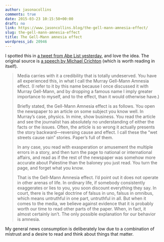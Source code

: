 ```yaml
---
author: jasonacollins
comments: true
date: 2015-03-23 10:15:50+00:00
draft: no
link: https://www.jasoncollins.blog/the-gell-mann-amnesia-effect/
slug: the-gell-mann-amnesia-effect
title: The Gell-Mann amnesia effect
wordpress_id: 20946
---
```


I spotted this in [a tweet from Abe List yesterday](https://twitter.com/abelisted/status/579229171404034049), and love the idea. The original source is [a speech by Michael Crichton](http://larvatus.com/michael-crichton-why-speculate/) (which is worth reading in itself).


<blockquote>Media carries with it a credibility that is totally undeserved. You have all experienced this, in what I call the Murray Gell-Mann Amnesia effect. (I refer to it by this name because I once discussed it with Murray Gell-Mann, and by dropping a famous name I imply greater importance to myself, and to the effect, than it would otherwise have.)

Briefly stated, the Gell-Mann Amnesia effect is as follows. You open the newspaper to an article on some subject you know well. In Murray’s case, physics. In mine, show business. You read the article and see the journalist has absolutely no understanding of either the facts or the issues. Often, the article is so wrong it actually presents the story backward—reversing cause and effect. I call these the “wet streets cause rain” stories. Paper’s full of them.

In any case, you read with exasperation or amusement the multiple errors in a story, and then turn the page to national or international affairs, and read as if the rest of the newspaper was somehow more accurate about Palestine than the baloney you just read. You turn the page, and forget what you know.

That is the Gell-Mann Amnesia effect. I’d point out it does not operate in other arenas of life. In ordinary life, if somebody consistently exaggerates or lies to you, you soon discount everything they say. In court, there is the legal doctrine of falsus in uno, falsus in omnibus, which means untruthful in one part, untruthful in all. But when it comes to the media, we believe against evidence that it is probably worth our time to read other parts of the paper. When, in fact, it almost certainly isn’t. The only possible explanation for our behavior is amnesia.</blockquote>


My general news consumption is deliberately low due to a combination of mistrust and a desire to read and think about things that matter.
